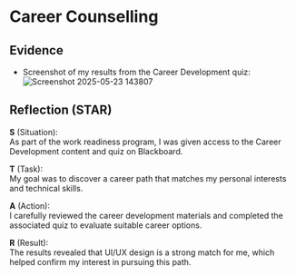 # Career Counselling

## Evidence
- Screenshot of my results from the Career Development quiz:  
![Screenshot 2025-05-23 143807](https://github.com/user-attachments/assets/dcdd4dad-e8a3-4d5d-9ac9-5dd344780571)

## Reflection (STAR)

**S** (Situation):  
As part of the work readiness program, I was given access to the Career Development content and quiz on Blackboard.

**T** (Task):  
My goal was to discover a career path that matches my personal interests and technical skills.

**A** (Action):  
I carefully reviewed the career development materials and completed the associated quiz to evaluate suitable career options.

**R** (Result):  
The results revealed that UI/UX design is a strong match for me, which helped confirm my interest in pursuing this path.
